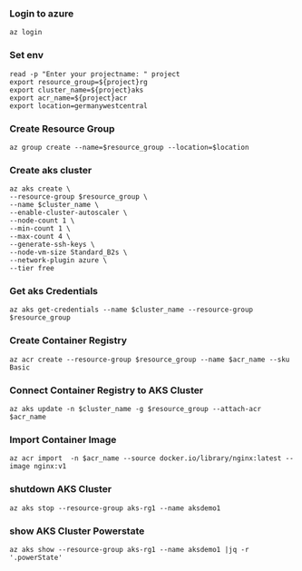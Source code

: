 ### Login to azure
    az login

### Set env
    read -p "Enter your projectname: " project
    export resource_group=${project}rg
    export cluster_name=${project}aks
    export acr_name=${project}acr
    export location=germanywestcentral

### Create Resource Group
    az group create --name=$resource_group --location=$location

### Create aks cluster

    az aks create \
    --resource-group $resource_group \
    --name $cluster_name \
    --enable-cluster-autoscaler \
    --node-count 1 \
    --min-count 1 \
    --max-count 4 \
    --generate-ssh-keys \
    --node-vm-size Standard_B2s \
    --network-plugin azure \
    --tier free

### Get aks Credentials
    az aks get-credentials --name $cluster_name --resource-group $resource_group

### Create Container Registry
    az acr create --resource-group $resource_group --name $acr_name --sku Basic

### Connect Container Registry to AKS Cluster
    az aks update -n $cluster_name -g $resource_group --attach-acr $acr_name

### Import Container Image
    az acr import  -n $acr_name --source docker.io/library/nginx:latest --image nginx:v1

### shutdown AKS Cluster
    az aks stop --resource-group aks-rg1 --name aksdemo1

### show AKS Cluster Powerstate
    az aks show --resource-group aks-rg1 --name aksdemo1 |jq -r '.powerState'
